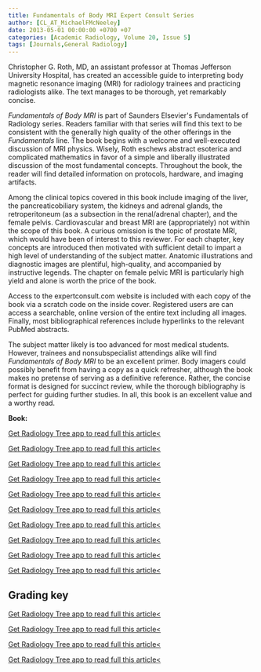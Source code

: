 ```yaml
---
title: Fundamentals of Body MRI Expert Consult Series
author: [CL_AT_MichaelFMcNeeley]
date: 2013-05-01 00:00:00 +0700 +07
categories: [Academic Radiology, Volume 20, Issue 5]
tags: [Journals,General Radiology]
---
```

Christopher G. Roth, MD, an assistant professor at Thomas Jefferson University Hospital, has created an accessible guide to interpreting body magnetic resonance imaging (MRI) for radiology trainees and practicing radiologists alike. The text manages to be thorough, yet remarkably concise.

_Fundamentals of Body MRI_ is part of Saunders Elsevier's Fundamentals of Radiology series. Readers familiar with that series will find this text to be consistent with the generally high quality of the other offerings in the _Fundamentals_ line. The book begins with a welcome and well-executed discussion of MRI physics. Wisely, Roth eschews abstract esoterica and complicated mathematics in favor of a simple and liberally illustrated discussion of the most fundamental concepts. Throughout the book, the reader will find detailed information on protocols, hardware, and imaging artifacts.

Among the clinical topics covered in this book include imaging of the liver, the pancreaticobiliary system, the kidneys and adrenal glands, the retroperitoneum (as a subsection in the renal/adrenal chapter), and the female pelvis. Cardiovascular and breast MRI are (appropriately) not within the scope of this book. A curious omission is the topic of prostate MRI, which would have been of interest to this reviewer. For each chapter, key concepts are introduced then motivated with sufficient detail to impart a high level of understanding of the subject matter. Anatomic illustrations and diagnostic images are plentiful, high-quality, and accompanied by instructive legends. The chapter on female pelvic MRI is particularly high yield and alone is worth the price of the book.

Access to the  expertconsult.com website is included with each copy of the book via a scratch code on the inside cover. Registered users are can access a searchable, online version of the entire text including all images. Finally, most bibliographical references include hyperlinks to the relevant PubMed abstracts.

The subject matter likely is too advanced for most medical students. However, trainees and nonsubspecialist attendings alike will find _Fundamentals of Body MRI_ to be an excellent primer. Body imagers could possibly benefit from having a copy as a quick refresher, although the book makes no pretense of serving as a definitive reference. Rather, the concise format is designed for succinct review, while the thorough bibliography is perfect for guiding further studies. In all, this book is an excellent value and a worthy read.

**Book:**

[Get Radiology Tree app to read full this article<](https://clinicalpub.com/app)

[Get Radiology Tree app to read full this article<](https://clinicalpub.com/app)

[Get Radiology Tree app to read full this article<](https://clinicalpub.com/app)

[Get Radiology Tree app to read full this article<](https://clinicalpub.com/app)

[Get Radiology Tree app to read full this article<](https://clinicalpub.com/app)

[Get Radiology Tree app to read full this article<](https://clinicalpub.com/app)

[Get Radiology Tree app to read full this article<](https://clinicalpub.com/app)

[Get Radiology Tree app to read full this article<](https://clinicalpub.com/app)

[Get Radiology Tree app to read full this article<](https://clinicalpub.com/app)

[Get Radiology Tree app to read full this article<](https://clinicalpub.com/app)

## Grading key

[Get Radiology Tree app to read full this article<](https://clinicalpub.com/app)

[Get Radiology Tree app to read full this article<](https://clinicalpub.com/app)

[Get Radiology Tree app to read full this article<](https://clinicalpub.com/app)

[Get Radiology Tree app to read full this article<](https://clinicalpub.com/app)